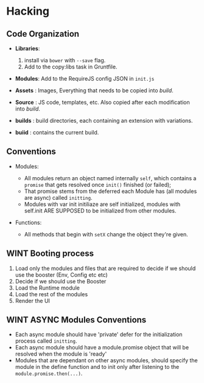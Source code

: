 # Hacking

## Code Organization

- **Libraries**:
    1. install via `bower` with `--save` flag.
    2. Add to the copy:libs task in Gruntfile.

- **Modules**: Add to the RequireJS config JSON in `init.js`
- **Assets** : Images, Everything that needs to be copied into *build*.
- **Source** : JS code, templates, etc. Also copied after each modification into *build*.
- **builds** : build directories, each containing an extension with variations.
- **buiid**  : contains the current build.

## Conventions

- Modules:
    - All modules return an object named internally `self`, which contains a `promise` that gets resolved once `init()` finished (or failed);
    - That promise stems from the deferred each Module has (all modules are async) called `initting`.
    - Modules with var init initiliaze are self initialized, modules with self.init ARE SUPPOSED to be initialized from other modules.

- Functions:
    - All methods that begin with `setX` change the object they're given.

## WINT Booting process

1. Load only the modules and files that are required to decide if we should use the booster (Env, Config etc etc)
2. Decide if we should use the Booster
3. Load the Runtime module
4. Load the rest of the modules
5. Render the UI

## WINT ASYNC Modules Conventions

- Each async module should have 'private' defer for the initialization process called `initting`.
- Each async module should have a module.promise object that will be resolved when the module is 'ready'
- Modules that are dependant on other async modules, should specify the module in the define function and
   to init only after listening to the `module.promise.then(...)`.
